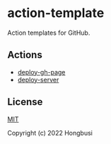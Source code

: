 # action-template

Action templates for GitHub.

## Actions

- [deploy-gh-page](./deploy-gh-page.yml)
- [deploy-server](./deploy-server.yml)

## License

[MIT](https://opensource.org/licenses/MIT)

Copyright (c) 2022 Hongbusi
